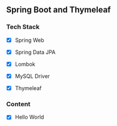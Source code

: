 ## Spring Boot and Thymeleaf
### Tech Stack
- [x] Spring Web
- [x] Spring Data JPA
- [x] Lombok
- [x] MySQL Driver
- [x] Thymeleaf


### Content
- [x] Hello World